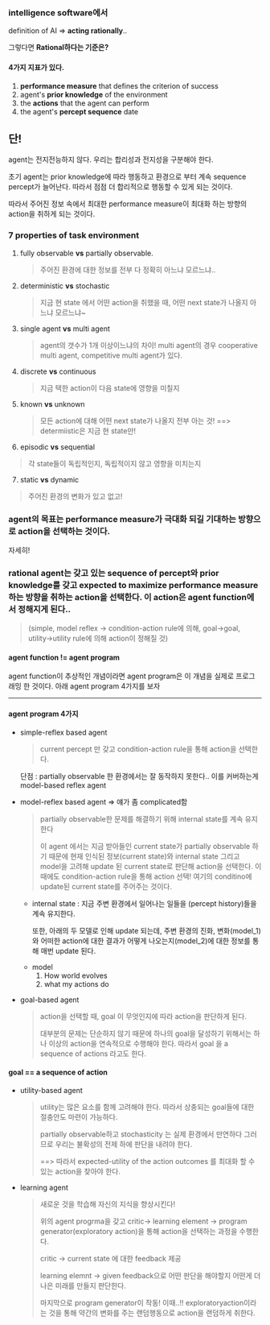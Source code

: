 ### intelligence software에서

definition of AI  => **acting rationally**..

그렇다면 **Rational하다는 기준은?**

#### 4가지 지표가 있다.

1.  **performance measure** that defines the criterion of success
2.  agent's **prior knowledge** of the environment
3.  the **actions** that the agent can perform
4. the agent's **percept sequence** date



## 단!

agent는 전지전능하지 않다. 우리는 합리성과 전지성을 구분해야 한다. 

초기 agent는 prior knowledge에 따라 행동하고 환경으로 부터 계속 sequence percept가 늘어난다. 따라서 점점 더 합리적으로 행동할 수 있게 되는 것이다.

따라서 주어진 정보 속에서 최대한 performance measure이 최대화 하는 방향의 action을 취하게 되는 것이다.



### 7 properties of task environment

1. fully observable  **vs** partially observable.

   > 주어진 환경에 대한 정보를 전부 다 정확히 아느냐 모르느냐..

2. deterministic **vs** stochastic

   > 지금 현 state 에서 어떤 action을 취했을 때, 어떤 next state가 나올지 아느냐 모르느냐~

3. single agent **vs** multi agent

   > agent의 갯수가 1개 이상이느냐의 차이! multi agent의 경우 cooperative multi agent, competitive multi agent가 있다.

4. discrete **vs** continuous

   > 지금 택한 action이 다음 state에 영향을 미칠지 

5. known **vs** unknown

   > 모든 action에 대해 어떤 next state가 나올지 전부 아는 것!  ==> determiistic은 지금 현 state만!

6.  episodic **vs** sequential

   > 각 state들이 독립적인지, 독립적이지 않고 영향을 미치는지

7.  static **vs** dynamic

   > 주어진 환경의 변화가 있고 없고!





### agent의 목표는 performance measure가 극대화 되길 기대하는 방향으로 action을 선택하는 것이다.

자세히!

### rational agent는 갖고 있는 sequence of percept와 prior knowledge를 갖고 expected to maximize performance measure하는 방향을 취하는 action을 선택한다. 이 action은 agent function에서 정해지게 된다..

> (simple, model reflex -> condition-action rule에 의해, goal->goal, utility->utility rule에 의해 action이 정해질 것)



#### agent function != agent program

agent function이 추상적인 개념이라면 agent program은 이 개념을 실제로 프로그래밍 한 것이다. 아래 agent program 4가지를 보자



<hr>

#### agent program 4가지

- simple-reflex based agent

  > current percept 만 갖고 condition-action rule을 통해 action을 선택한다.

  단점 : partially observable 한 환경에서는 잘 동작하지 못한다.. 이를 커버하는게 model-based reflex agent

  

- model-reflex based agent   => 얘가 좀 complicated함

  > partially observable한 문제를 해결하기 위해 internal state를 계속 유지한다 
  >
  > 이 agent 에서는 지금 받아들인 current state가 partially observable 하기 때문에 현재 인식된 정보(current state)와 internal state 그리고 model을 고려해 update 된 current state로 판단해 action을 선택한다. 이때에도 condition-action rule을 통해 action 선택! 여기의 conditino에 update된 current state를 주어주는 것이다. 

  * internal state : 지금 주변 환경에서 일어나는 일들을 (percept history)들을 계속 유지한다. 

    또한, 아래의 두 모델로 인해 update 되는데,  주변 환경의 진화, 변화(model_1)와 어떠한 action에 대한 결과가 어떻게 나오는지(model_2)에 대한 정보를 통해 매번 update 된다. 

  - model 
    1. How world evolves
    2. what my actions do



- goal-based agent

  > action을 선택할 때, goal 이 무엇인지에 따라 action을 판단하게 된다. 
  >
  > 대부분의 문제는 단순하지 않기 때문에 하나의 goal을 달성하기 위해서는 하나 이상의 action을 연속적으로 수행해야 한다. 따라서 goal 을 a sequence of actions 라고도 한다. 

#### goal == a sequence of action



- utility-based agent 

  > utility는 많은 요소를 함께 고려해야 한다. 따라서 상충되는 goal들에 대한 절충안도 마련이 가능하다.
  >
  > partially observable하고 stochasticity 는 실제 환경에서 만연하다 그러므로 우리는 불확성의 전제 하에 판단을 내려야 한다. 
  >
  > ==> 따라서 expected-utility of the action outcomes 를 최대화 할 수 있는 action을 찾아야 한다.

  

- learning agent 

  >  새로운 것을 학습해 자신의 지식을 향상시킨다!		
  >
  > 위의 agent progrma을 갖고 critic-> learning  element -> program generator(exploratory action)을 통해 action을 선택하는 과정을 수행한다.
  >
  > 
  >
  > critic -> current state 에 대한 feedback 제공
  >
  > learning elemnt -> given feedback으로 어떤 판단을 해야할지 어떤게 더 나은 미래를 만들지 판단한다.
  >
  > 마지막으로 program generator이 작동! 이때..!! exploratoryaction이라는 것을 통해 약간의 변화를 주는 랜덤행동으로 action을 랜덤하게 취한다. 
